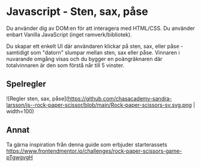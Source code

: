 # Javascript - Sten, sax, påse

Du använder dig av DOM:en för att interagera med HTML/CSS. Du använder enbart Vanilla JavaScript (inget ramverk/bibliotek). 

Du skapar ett enkelt UI där användaren klickar på sten, sax, eller påse - samtidigt som "datorn" slumpar mellan sten, sax eller påse. Vinnaren i nuvarande omgång visas och du bygger en poängräknaren där totalvinnaren är den som förstå når till 5 vinster. 


## Spelregler

![Regler sten, sax, påse](https://github.com/chasacademy-sandra-larsson/js--rock-paper-scissor/blob/main/Rock-paper-scissors-sv.svg.png | width=100)


## Annat 

Ta gärna inspiration från denna guide som erbjuder starterassets https://www.frontendmentor.io/challenges/rock-paper-scissors-game-pTgwgvgH

